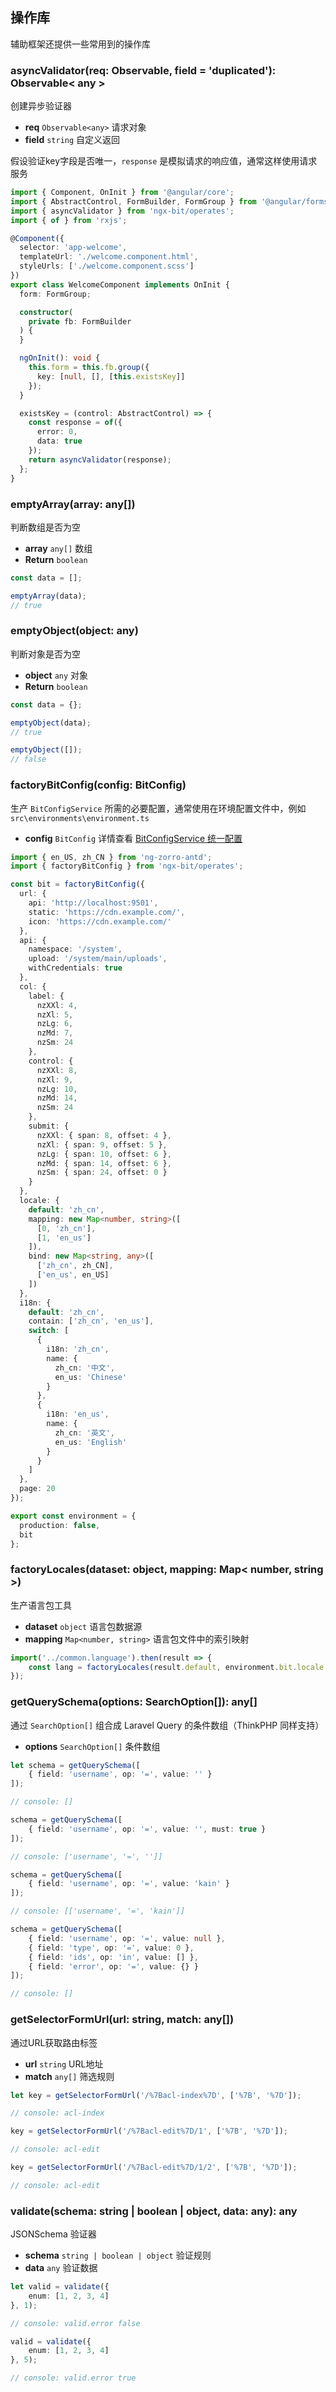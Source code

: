 ## 操作库

辅助框架还提供一些常用到的操作库

### asyncValidator(req: Observable<any>, field = 'duplicated'): Observable< any > 

创建异步验证器

- **req** `Observable<any>` 请求对象
- **field** `string` 自定义返回

假设验证key字段是否唯一，`response` 是模拟请求的响应值，通常这样使用请求服务

```typescript
import { Component, OnInit } from '@angular/core';
import { AbstractControl, FormBuilder, FormGroup } from '@angular/forms';
import { asyncValidator } from 'ngx-bit/operates';
import { of } from 'rxjs';

@Component({
  selector: 'app-welcome',
  templateUrl: './welcome.component.html',
  styleUrls: ['./welcome.component.scss']
})
export class WelcomeComponent implements OnInit {
  form: FormGroup;

  constructor(
    private fb: FormBuilder
  ) {
  }

  ngOnInit(): void {
    this.form = this.fb.group({
      key: [null, [], [this.existsKey]]
    });
  }

  existsKey = (control: AbstractControl) => {
    const response = of({
      error: 0,
      data: true
    });
    return asyncValidator(response);
  };
}
```

### emptyArray(array: any[])

判断数组是否为空

- **array** `any[]` 数组
- **Return** `boolean`

``` typescript
const data = [];

emptyArray(data);
// true
```

### emptyObject(object: any)

判断对象是否为空

- **object** `any` 对象
- **Return** `boolean`

``` typescript
const data = {};

emptyObject(data);
// true

emptyObject([]);
// false
```

### factoryBitConfig(config: BitConfig)

生产 `BitConfigService` 所需的必要配置，通常使用在环境配置文件中，例如 `src\environments\environment.ts`

- **config** `BitConfig` 详情查看 [BitConfigService 统一配置](common/bit-config-service?id=bitconfig)

```typescript
import { en_US, zh_CN } from 'ng-zorro-antd';
import { factoryBitConfig } from 'ngx-bit/operates';

const bit = factoryBitConfig({
  url: {
    api: 'http://localhost:9501',
    static: 'https://cdn.example.com/',
    icon: 'https://cdn.example.com/'
  },
  api: {
    namespace: '/system',
    upload: '/system/main/uploads',
    withCredentials: true
  },
  col: {
    label: {
      nzXXl: 4,
      nzXl: 5,
      nzLg: 6,
      nzMd: 7,
      nzSm: 24
    },
    control: {
      nzXXl: 8,
      nzXl: 9,
      nzLg: 10,
      nzMd: 14,
      nzSm: 24
    },
    submit: {
      nzXXl: { span: 8, offset: 4 },
      nzXl: { span: 9, offset: 5 },
      nzLg: { span: 10, offset: 6 },
      nzMd: { span: 14, offset: 6 },
      nzSm: { span: 24, offset: 0 }
    }
  },
  locale: {
    default: 'zh_cn',
    mapping: new Map<number, string>([
      [0, 'zh_cn'],
      [1, 'en_us']
    ]),
    bind: new Map<string, any>([
      ['zh_cn', zh_CN],
      ['en_us', en_US]
    ])
  },
  i18n: {
    default: 'zh_cn',
    contain: ['zh_cn', 'en_us'],
    switch: [
      {
        i18n: 'zh_cn',
        name: {
          zh_cn: '中文',
          en_us: 'Chinese'
        }
      },
      {
        i18n: 'en_us',
        name: {
          zh_cn: '英文',
          en_us: 'English'
        }
      }
    ]
  },
  page: 20
});

export const environment = {
  production: false,
  bit
};
```

### factoryLocales(dataset: object, mapping: Map< number, string >)

生产语言包工具

- **dataset** `object` 语言包数据源
- **mapping** `Map<number, string>` 语言包文件中的索引映射

```typescript
import('../common.language').then(result => {
    const lang = factoryLocales(result.default, environment.bit.locale.mapping);
});
```

### getQuerySchema(options: SearchOption[]): any[]

通过 `SearchOption[]` 组合成 Laravel Query 的条件数组（ThinkPHP 同样支持）

- **options** `SearchOption[]` 条件数组

```typescript
let schema = getQuerySchema([
    { field: 'username', op: '=', value: '' }
]);

// console: []

schema = getQuerySchema([
    { field: 'username', op: '=', value: '', must: true }
]);

// console: ['username', '=', '']]

schema = getQuerySchema([
    { field: 'username', op: '=', value: 'kain' }
]);

// console: [['username', '=', 'kain']]

schema = getQuerySchema([
    { field: 'username', op: '=', value: null },
    { field: 'type', op: '=', value: 0 },
    { field: 'ids', op: 'in', value: [] },
    { field: 'error', op: '=', value: {} }
]);

// console: []
```

### getSelectorFormUrl(url: string, match: any[])

通过URL获取路由标签

- **url** `string` URL地址
- **match** `any[]` 筛选规则

```typescript
let key = getSelectorFormUrl('/%7Bacl-index%7D', ['%7B', '%7D']);

// console: acl-index

key = getSelectorFormUrl('/%7Bacl-edit%7D/1', ['%7B', '%7D']);

// console: acl-edit

key = getSelectorFormUrl('/%7Bacl-edit%7D/1/2', ['%7B', '%7D']);

// console: acl-edit
```

### validate(schema: string | boolean | object, data: any): any

JSONSchema 验证器

- **schema** `string | boolean | object` 验证规则
- **data** `any` 验证数据

```typescript
let valid = validate({
    enum: [1, 2, 3, 4]
}, 1);

// console: valid.error false

valid = validate({
    enum: [1, 2, 3, 4]
}, 5);

// console: valid.error true
```